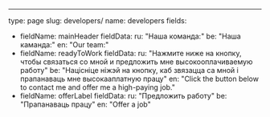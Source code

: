 ---
type: page
slug: developers/
name: developers
fields:
  - fieldName: mainHeader
    fieldData: 
      ru: "Наша команда:"
      be: "Наша каманда:"
      en: "Our team:"
  - fieldName: readyToWork
    fieldData: 
      ru: "Нажмите ниже на кнопку, чтобы связаться со мной и предложить мне высокооплачиваемую работу"
      be: "Націсніце ніжэй на кнопку, каб звязацца са мной і прапанаваць мне высокааплатную працу"
      en: "Click the button below to contact me and offer me a high-paying job."     
  - fieldName: offerLabel
    fieldData: 
      ru: "Предложить работу"
      be: "Прапанаваць працу"
      en: "Offer a job"
 
